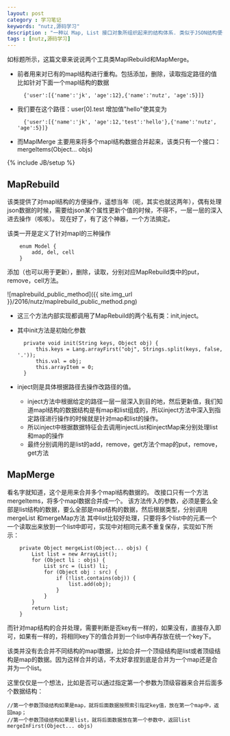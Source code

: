 ```yaml
---
layout: post
category : 学习笔记 
keywords: "nutz,源码学习"
description : "一种以 Map, List 接口对象所组织起来的结构体系. 类似于JSON结构便于JAVA在内存中处理的结构. 主要提供键值对, 与列表的有机组合, 因这种结构只由Map, List组成, 因些称其为Mapl结构."
tags : [nutz,源码学习]
---
```

 
如标题所示，这篇文章来说说两个工具类MaplRebuild和MapMerge。
- 前者用来对已有的mapl结构进行重构。包括添加，删除，读取指定路径的值 比如针对下面一个mapl结构的数据
    
        {'user':[{'name':'jk', 'age':12},{'name':'nutz', 'age':5}]}
    
- 我们要在这个路径：user[0].test 增加值"hello"使其变为

        {'user':[{'name':'jk', 'age':12,'test':'hello'},{'name':'nutz', 'age':5}]}    

- 而MaplMerge 主要用来将多个mapl结构数据合并起来，该类只有一个接口：mergeItems(Object... objs)
<!--break-->

{% include JB/setup %}


## MapRebuild

该类提供了对mapl结构的方便操作，遥想当年（呃，其实也就这两年），偶有处理json数据的时候，需要给json某个属性更新个值的时候，不得不，一层一层的深入进去操作（咳咳）。
现在好了，有了这个神器，一个方法搞定。

该类一开是定义了针对mapl的三种操作

        enum Model {
            add, del, cell
        }
添加（也可以用于更新），删除，读取，分别对应MapRebuild类中的put，remove，cell方法。

![maplrebuild_public_method]({{ site.img_url }}/2016/nutz/maplrebuild_public_method.png)

- 这三个方法内部实现都调用了MapRebuild的两个私有类：init,inject。   
- 其中init方法是初始化参数

        private void init(String keys, Object obj) {
            this.keys = Lang.arrayFirst("obj", Strings.split(keys, false, '.'));
            this.val = obj;
            this.arrayItem = 0;
        }
- inject则是具体根据路径去操作改路径的值。      
    - inject方法中根据给定的路径一层一层深入到目的地，然后更新值，我们知道mapl结构的数据结构是有map和list组成的，所以inject方法中深入到指定路径进行操作的时候就是针对map和list的操作。
    - 所以inject中根据数据特征会去调用injectList和injectMap来分别处理list和map的操作
    - 最终分别调用的是list的add，remove，get方法个map的put，remove，get方法


## MapMerge

看名字就知道，这个是用来合并多个mapl结构数据的。
改接口只有一个方法mergeItems，将多个mapl数据合并成一个。
该方法传入的参数，必须是要么全部是list结构的数据，要么全部是map结构的数据，然后根据类型，分别调用mergeList 和mergeMap方法
其中list比较好处理，只要将多个list中的元素一个一个读取出来放到一个list中即可，实现中对相同元素不重复保存，实现如下所示：

        private Object mergeList(Object... objs) {
            List list = new ArrayList();
            for (Object li : objs) {
                List src = (List) li;
                for (Object obj : src) {
                    if (!list.contains(obj)) {
                        list.add(obj);
                    }
                }
            }
            return list;
        }
 
而针对map结构的合并处理，需要判断是否key有一样的，如果没有，直接存入即可，如果有一样的，将相同key下的值合并到一个list中再存放在统一个key下。

该类并没有去合并不同结构的mapl数据，比如合并一个顶级结构是list或者顶级结构是map的数据。因为这样合并的话，不太好拿捏到底是合并为一个map还是合并为一个list。

这里仅仅是一个想法，比如是否可以通过指定第一个参数为顶级容器来合并后面多个数据结构：
   
    //第一个参数顶级结构如果是map，就将后面数据按照索引指定key值，放在第一个map中，返回map；
    //第一个参数顶级结构如果是list，就将后面数据放在第一个参数中，返回list
    mergeInFirst(Object... objs)

